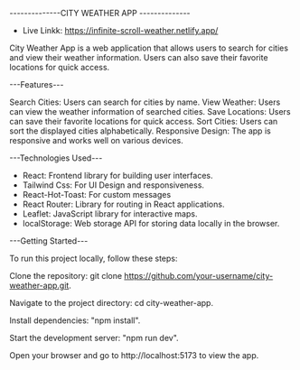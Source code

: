 --------------CITY WEATHER APP --------------

- Live Linkk: https://infinite-scroll-weather.netlify.app/

City Weather App is a web application that allows users to search for cities and view their weather information. Users can also save their favorite locations for quick access.

---Features---

Search Cities: Users can search for cities by name.
View Weather: Users can view the weather information of searched cities.
Save Locations: Users can save their favorite locations for quick access.
Sort Cities: Users can sort the displayed cities alphabetically.
Responsive Design: The app is responsive and works well on various devices.


---Technologies Used---

- React: Frontend library for building user interfaces.
- Tailwind Css: For UI Design and responsiveness.
- React-Hot-Toast: For custom messages
- React Router: Library for routing in React applications.
- Leaflet: JavaScript library for interactive maps.
- localStorage: Web storage API for storing data locally in the browser.


---Getting Started---

To run this project locally, follow these steps:

Clone the repository: git clone https://github.com/your-username/city-weather-app.git.

Navigate to the project directory: cd city-weather-app.

Install dependencies: "npm install".

Start the development server: "npm run dev".

Open your browser and go to http://localhost:5173 to view the app.



